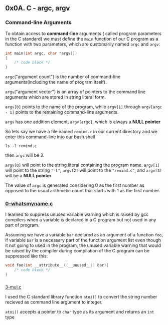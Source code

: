 ## 0x0A. C - argc, argv
### Command-line Arguments
To obtain access to **command-line** arguments ( called program parameters in 
the C standard) we must define the `main` function of our C program as a
function with two parameters, which are customarily named `argc` and `argv`:
```C
int main(int argc, char *argv[])
{
	/* code block */
}
```

`argc`("argument count") is the number of command-line arguments(including the
name of program itself).

`argv`("argument vector") is an array of pointers to the command line
arguments which are stored in string literal form.


`argv[0]` points to the name of the program, while `argv[1]` through
`argv[argc - 1]` points to the remaining command-line arguments.

`argv` has one addition element, `argv[argc]`, which is always a **NULL
pointer**


So lets say we have a file named `remind.c` in our current directory and we
enter this command-line into our bash shell
```shell
ls -l remind.c
```
then `argc` will be $3$. 

`argv[0]` will point to the string literal containing the program name.
`argv[1]` will point to the string `"-l"`, `argv[2]` will point to the
`"remind.c"`, and `argv[3]` will be a **NULL pointer**


The value of `argc` is generated considering $0$ as the first
number as opposed to the usual arithmetic count that starts with $1$ as the
first number.

### [0-whatsmyname.c](https://github.com/10xDatabro/alx-low_level_programming/blob/master/0x0A-argc_argv/0-whatsmyname.c)

I learned to suppress unused variable warning which is raised by gcc compilers
when a variable is declared in a C program but not used in any part of program. 


Assuming we have a variable `bar` declared as an argument of a function `foo`, if
variable `bar` is a necessary part of the function argument list even though
it not going to used in the program, the unused variable warning that would be
raised by the compiler during compilation of the C program can be suppressed
like this:

```C
void foo(int __attribute__((__unused__)) bar){
	/* code block */
}
```

###
[3-mul.c](https://github.com/10xDatabro/alx-low_level_programming/blob/master/0x0A-argc_argv/3-mul.c)

I used the C standard library function `atoi()` to convert the string number
recieved as command line argument to integer. 

`atoi()` accepts a pointer to `char` type as its argument and returns an `int` type
 
